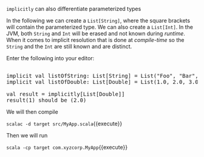 `implicitly` can also differentiate parameterized types

In the following we can create a `List[String]`, where the square brackets will contain the parameterized type.  We can also create a `List[Int]`.  In the JVM, both `String` and `Int` will be erased and not known during _runtime_. When it comes to implicit resolution that is done at _compile-time_ so the `String` and the `Int` are still known and are distinct.


Enter the following into your editor:

<pre class="file" data-filename="src/MyApp.scala" data-target="replace">

implicit val listOfString: List[String] = List("Foo", "Bar", "Baz")
implicit val listOfDouble: List[Double] = List(1.0, 2.0, 3.0)

val result = implicitly[List[Double]]
result(1) should be (2.0)
</pre>

We will then compile

`scalac -d target src/MyApp.scala`{{execute}}

Then we will run

`scala -cp target com.xyzcorp.MyApp`{{execute}}
